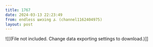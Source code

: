 ```yaml
---
title: 1767
date: 2024-03-13 22:23:49
from: endless шизing ⍼ (channel1162404975)
layout: post
---
```


![[(File not included. Change data exporting settings to download.)]]


